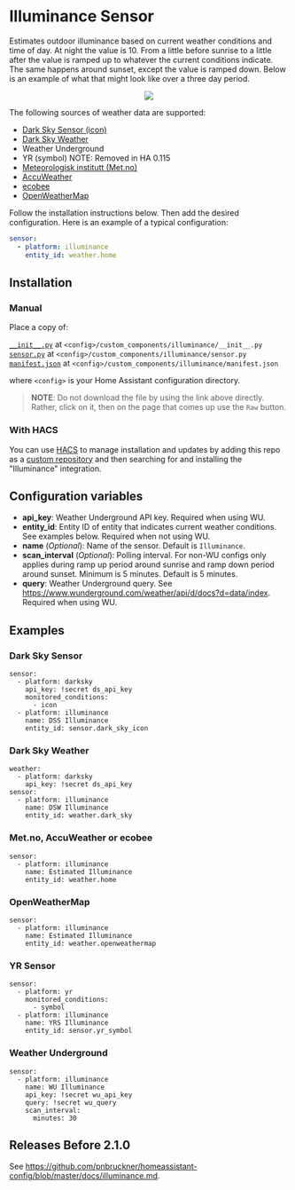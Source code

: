 # Illuminance Sensor
Estimates outdoor illuminance based on current weather conditions and time of day. At night the value is 10. From a little before sunrise to a little after the value is ramped up to whatever the current conditions indicate. The same happens around sunset, except the value is ramped down. Below is an example of what that might look like over a three day period.

<p align="center">
  <img src=images/illuminance_history.png>
</p>

The following sources of weather data are supported:

* [Dark Sky Sensor (icon)](https://www.home-assistant.io/components/sensor.darksky/)
* [Dark Sky Weather](https://www.home-assistant.io/components/weather.darksky/)
* Weather Underground
* YR (symbol) NOTE: Removed in HA 0.115
* [Meteorologisk institutt (Met.no)](https://www.home-assistant.io/integrations/met/)
* [AccuWeather](https://www.home-assistant.io/integrations/accuweather/)
* [ecobee](https://www.home-assistant.io/integrations/ecobee/)
* [OpenWeatherMap](https://www.home-assistant.io/integrations/openweathermap/)

Follow the installation instructions below.
Then add the desired configuration. Here is an example of a typical configuration:
```yaml
sensor:
  - platform: illuminance
    entity_id: weather.home
```
## Installation

### Manual
Place a copy of:

[`__init__.py`](custom_components/illuminance/__init__.py) at `<config>/custom_components/illuminance/__init__.py`  
[`sensor.py`](custom_components/illuminance/sensor.py) at `<config>/custom_components/illuminance/sensor.py`  
[`manifest.json`](custom_components/illuminance/manifest.json) at `<config>/custom_components/illuminance/manifest.json`

where `<config>` is your Home Assistant configuration directory.

>__NOTE__: Do not download the file by using the link above directly. Rather, click on it, then on the page that comes up use the `Raw` button.

### With HACS
You can use [HACS](https://hacs.xyz/) to manage installation and updates by adding this repo as a [custom repository](https://hacs.xyz/docs/faq/custom_repositories/) and then searching for and installing the "Illuminance" integration.

## Configuration variables
- **api_key**: Weather Underground API key. Required when using WU.
- **entity_id**: Entity ID of entity that indicates current weather conditions. See examples below. Required when not using WU.
- **name** (*Optional*): Name of the sensor. Default is `Illuminance`.
- **scan_interval** (*Optional*): Polling interval.  For non-WU configs only applies during ramp up period around sunrise and ramp down period around sunset. Minimum is 5 minutes. Default is 5 minutes.
- **query**: Weather Underground query. See https://www.wunderground.com/weather/api/d/docs?d=data/index. Required when using WU.
## Examples
### Dark Sky Sensor
```
sensor:
  - platform: darksky
    api_key: !secret ds_api_key
    monitored_conditions:
      - icon
  - platform: illuminance
    name: DSS Illuminance
    entity_id: sensor.dark_sky_icon
```
### Dark Sky Weather
```
weather:
  - platform: darksky
    api_key: !secret ds_api_key
sensor:
  - platform: illuminance
    name: DSW Illuminance
    entity_id: weather.dark_sky
```
### Met.no, AccuWeather or ecobee
```
sensor:
  - platform: illuminance
    name: Estimated Illuminance
    entity_id: weather.home
```
### OpenWeatherMap
```
sensor:
  - platform: illuminance
    name: Estimated Illuminance
    entity_id: weather.openweathermap
```
### YR Sensor
```
sensor:
  - platform: yr
    monitored_conditions:
      - symbol
  - platform: illuminance
    name: YRS Illuminance
    entity_id: sensor.yr_symbol
```
### Weather Underground
```
sensor:
  - platform: illuminance
    name: WU Illuminance
    api_key: !secret wu_api_key
    query: !secret wu_query
    scan_interval:
      minutes: 30
```
## Releases Before 2.1.0
See https://github.com/pnbruckner/homeassistant-config/blob/master/docs/illuminance.md.
